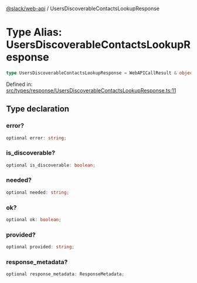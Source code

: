 [@slack/web-api](../index.md) / UsersDiscoverableContactsLookupResponse

# Type Alias: UsersDiscoverableContactsLookupResponse

```ts
type UsersDiscoverableContactsLookupResponse = WebAPICallResult & object;
```

Defined in: [src/types/response/UsersDiscoverableContactsLookupResponse.ts:11](https://github.com/slackapi/node-slack-sdk/blob/main/packages/web-api/src/types/response/UsersDiscoverableContactsLookupResponse.ts#L11)

## Type declaration

### error?

```ts
optional error: string;
```

### is\_discoverable?

```ts
optional is_discoverable: boolean;
```

### needed?

```ts
optional needed: string;
```

### ok?

```ts
optional ok: boolean;
```

### provided?

```ts
optional provided: string;
```

### response\_metadata?

```ts
optional response_metadata: ResponseMetadata;
```
